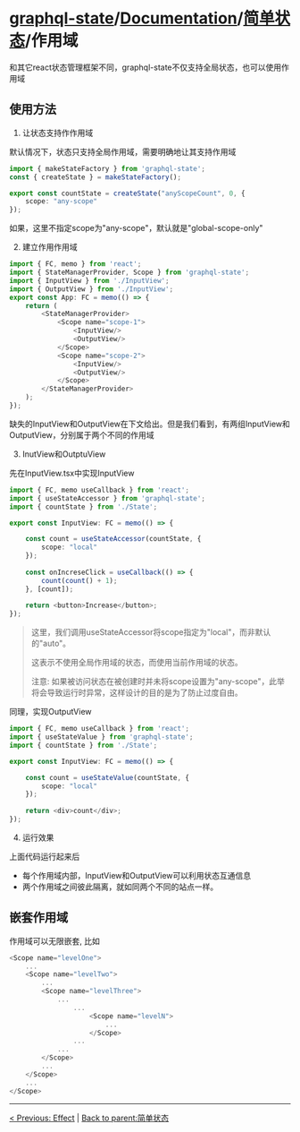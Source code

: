 # [graphql-state](https://github.com/babyfish-ct/graphql-state)/[Documentation](../README.md)/[简单状态](./README.md)/作用域

和其它react状态管理框架不同，graphql-state不仅支持全局状态，也可以使用作用域

## 使用方法

1. 让状态支持作作用域

默认情况下，状态只支持全局作用域，需要明确地让其支持作用域
```ts
import { makeStateFactory } from 'graphql-state';
const { createState } = makeStateFactory();

export const countState = createState("anyScopeCount", 0, {
    scope: "any-scope"
});
```

如果，这里不指定scope为"any-scope"，默认就是"global-scope-only"

2. 建立作用作用域

```ts
import { FC, memo } from 'react';
import { StateManagerProvider, Scope } from 'graphql-state';
import { InputView } from './InputView';
import { OutputView } from './InputView';
export const App: FC = memo(() => {
    return (
        <StateManagerProvider>
            <Scope name="scope-1">
                <InputView/>
                <OutputView/>
            </Scope>
            <Scope name="scope-2">
                <InputView/>
                <OutputView/>
            </Scope>
        </StateManagerProvider>
    );
});
```
缺失的InputView和OutputView在下文给出。但是我们看到，有两组InputView和OutputView，分别属于两个不同的作用域

3. InutView和OutptuView

先在InputView.tsx中实现InputView
```ts
import { FC, memo useCallback } from 'react';
import { useStateAccessor } from 'graphql-state';
import { countState } from './State';

export const InputView: FC = memo(() => {

    const count = useStateAccessor(countState, {
        scope: "local"
    });
    
    const onIncreseClick = useCallback(() => {
        count(count() + 1);
    }, [count]);
    
    return <button>Increase</button>;
}); 
```
> 这里，我们调用useStateAccessor将scope指定为"local"，而非默认的"auto"。
> 
> 这表示不使用全局作用域的状态，而使用当前作用域的状态。
> 
> 注意: 如果被访问状态在被创建时并未将scope设置为"any-scope"，此举将会导致运行时异常，这样设计的目的是为了防止过度自由。

同理，实现OutputView
```ts
import { FC, memo useCallback } from 'react';
import { useStateValue } from 'graphql-state';
import { countState } from './State';

export const InputView: FC = memo(() => {

    const count = useStateValue(countState, {
        scope: "local"
    });
   
    return <div>count</div>;
}); 
```

4. 运行效果

上面代码运行起来后
- 每个作用域内部，InputView和OutputView可以利用状态互通信息
- 两个作用域之间彼此隔离，就如同两个不同的站点一样。

## 嵌套作用域

作用域可以无限嵌套, 比如

```ts
<Scope name="levelOne">
    ...
    <Scope name="levelTwo">
        ...
        <Scope name="levelThree">
            ...
                ...
                    <Scope name="levelN">
                        ...
                    </Scope>
                ...
            ...
        </Scope>
        ...
    </Scope>
    ...
</Scope>
```

---------

[< Previous: Effect](./effect.md) | [Back to parent:简单状态](./README.md)
